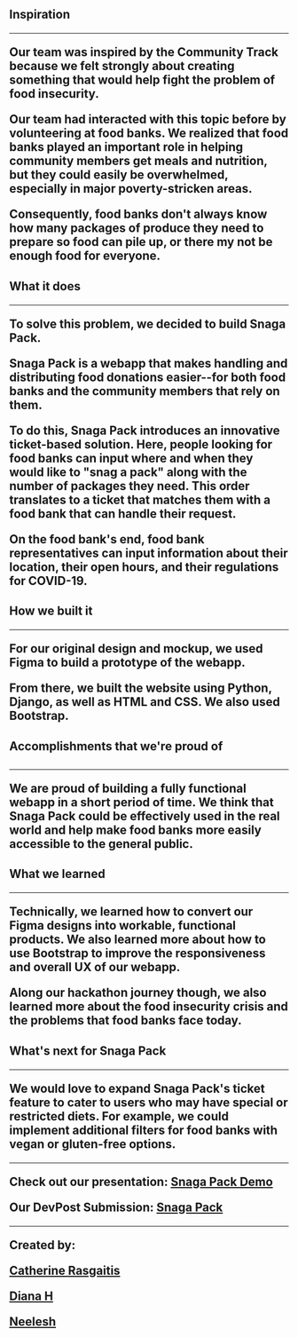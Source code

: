 <h2>Inspiration<hr />
Our team was inspired by the Community Track because we felt strongly about creating something that would help fight the problem of food insecurity.

Our team had interacted with this topic before by volunteering at food banks. We realized that food banks played an important role in helping community members get meals and nutrition, but they could easily be overwhelmed, especially in major poverty-stricken areas.

Consequently, food banks don't always know how many packages of produce they need to prepare so food can pile up, or there my not be enough food for everyone.

<h2>What it does<hr />
To solve this problem, we decided to build Snaga Pack.

Snaga Pack is a webapp that makes handling and distributing food donations easier--for both food banks and the community members that rely on them.

To do this, Snaga Pack introduces an innovative ticket-based solution. Here, people looking for food banks can input where and when they would like to "snag a pack" along with the number of packages they need. This order translates to a ticket that matches them with a food bank that can handle their request.

On the food bank's end, food bank representatives can input information about their location, their open hours, and their regulations for COVID-19.

<h2>How we built it<hr />
For our original design and mockup, we used Figma to build a prototype of the webapp.

From there, we built the website using Python, Django, as well as HTML and CSS. We also used Bootstrap.

<h2>Accomplishments that we're proud of<h2/><hr />
We are proud of building a fully functional webapp in a short period of time. We think that Snaga Pack could be effectively used in the real world and help make food banks more easily accessible to the general public.

<h2>What we learned<hr />
Technically, we learned how to convert our Figma designs into workable, functional products. We also learned more about how to use Bootstrap to improve the responsiveness and overall UX of our webapp.

Along our hackathon journey though, we also learned more about the food insecurity crisis and the problems that food banks face today.

<h2>What's next for Snaga Pack<hr />
We would love to expand Snaga Pack's ticket feature to cater to users who may have special or restricted diets. For example, we could implement additional filters for food banks with vegan or gluten-free options.<hr />

Check out our presentation:   [Snaga Pack Demo](https://www.youtube.com/watch?v=mi5nkuJ2PD4)

Our DevPost Submission: [Snaga Pack](https://devpost.com/software/snaga-pack)
  
<hr />
  
Created by: 
  
[Catherine Rasgaitis](https://crasgaitis.medium.com/)

[Diana H](https://github.com/Menina294)

[Neelesh](https://github.com/Neelesh-RickGrimes)
  


